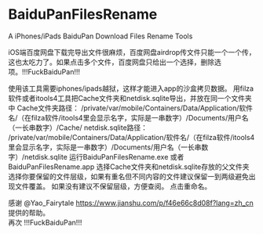 # BaiduPanFilesRename
A iPhones/iPads BaiduPan Download Files Rename Tools



iOS端百度网盘下载完导出文件很麻烦，百度网盘airdrop传文件只能一个一个传，这也太吃力了。如果点击多个文件，百度网盘只给出一个选择，删除选项。!!!FuckBaiduPan!!!  

<p>使用该工具需要iphones/ipads越狱，这样才能进入app的沙盒拷贝数据。  
用filza软件或者itools4工具把Cache文件夹和netdisk.sqlite导出，并放在同一个文件夹中  
Cache文件夹路径： /private/var/mobile/Containers/Data/Application/软件名/（在filza软件/itools4里会显示名字，实际是一串数字）/Documents/用户名（一长串数字）/Cache/  
netdisk.sqlite路径： /private/var/mobile/Containers/Data/Application/软件名/（在filza软件/itools4里会显示名字，实际是一串数字）/Documents/用户名（一长串数字）/netdisk.sqlite  
运行BaiduPanFilesRename.exe 或者 BaiduPanFilesRename.app  
选择Cache文件夹和netdisk.sqlite存放的父文件夹  
选择你要保留的文件层级，如果有重名但不同内容的文件建议保留一到两级避免出现文件覆盖。  
                    如果没有建议不保留层级，方便查阅。  
点击重命名。  
  
感谢 @Yao_Fairytale https://www.jianshu.com/p/f46e66c8d08f?lang=zh_cn 提供的帮助。  
再次 !!!FuckBaiduPan!!!
</p>
